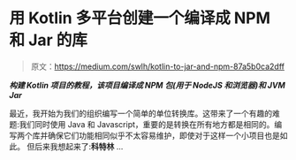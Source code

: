 # 用 Kotlin 多平台创建一个编译成 NPM 和 Jar 的库

> 原文：<https://medium.com/swlh/kotlin-to-jar-and-npm-87a5b0ca2dff>

***构建 Kotlin 项目的教程，该项目编译成 NPM 包(用于 NodeJS 和浏览器)和 JVM Jar***

最近，我开始为我们的组织编写一个简单的单位转换库。这带来了一个有趣的难题:我们同时使用 Java 和 Javascript，重要的是转换在所有地方都是相同的。编写两个库并确保它们功能相同似乎不太容易维护，即使对于这样一个小项目也是如此。
但后来我想起来了:**科特林** …